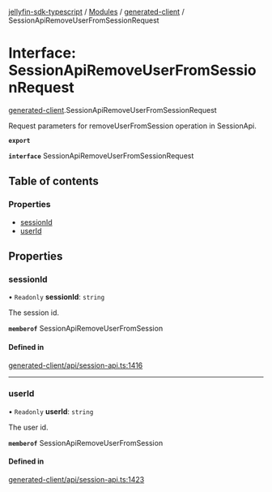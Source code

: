 [jellyfin-sdk-typescript](../README.md) / [Modules](../modules.md) / [generated-client](../modules/generated_client.md) / SessionApiRemoveUserFromSessionRequest

# Interface: SessionApiRemoveUserFromSessionRequest

[generated-client](../modules/generated_client.md).SessionApiRemoveUserFromSessionRequest

Request parameters for removeUserFromSession operation in SessionApi.

**`export`**

**`interface`** SessionApiRemoveUserFromSessionRequest

## Table of contents

### Properties

- [sessionId](generated_client.SessionApiRemoveUserFromSessionRequest.md#sessionid)
- [userId](generated_client.SessionApiRemoveUserFromSessionRequest.md#userid)

## Properties

### sessionId

• `Readonly` **sessionId**: `string`

The session id.

**`memberof`** SessionApiRemoveUserFromSession

#### Defined in

[generated-client/api/session-api.ts:1416](https://github.com/thornbill/jellyfin-sdk-typescript/blob/b0f5501/src/generated-client/api/session-api.ts#L1416)

___

### userId

• `Readonly` **userId**: `string`

The user id.

**`memberof`** SessionApiRemoveUserFromSession

#### Defined in

[generated-client/api/session-api.ts:1423](https://github.com/thornbill/jellyfin-sdk-typescript/blob/b0f5501/src/generated-client/api/session-api.ts#L1423)

